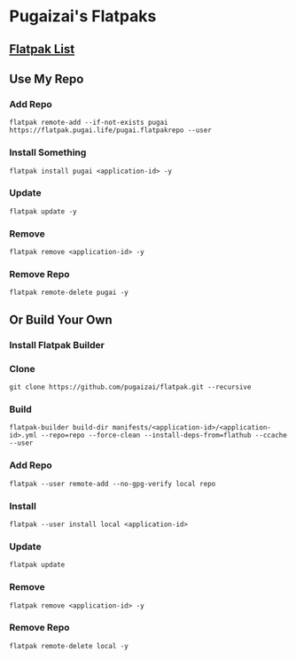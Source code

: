 # Pugaizai's Flatpaks

## [Flatpak List](https://github.com/pugaizai/flatpak/tree/main/manifests)

## Use My Repo

### Add Repo

`flatpak remote-add --if-not-exists pugai https://flatpak.pugai.life/pugai.flatpakrepo --user`

### Install Something

`flatpak install pugai <application-id> -y`

### Update

`flatpak update -y`

### Remove

`flatpak remove <application-id> -y`

### Remove Repo

`flatpak remote-delete pugai -y`

## Or Build Your Own

### Install Flatpak Builder

### Clone

`git clone https://github.com/pugaizai/flatpak.git --recursive`

### Build

`flatpak-builder build-dir manifests/<application-id>/<application-id>.yml --repo=repo --force-clean --install-deps-from=flathub --ccache --user`

### Add Repo

`flatpak --user remote-add --no-gpg-verify local repo`

### Install

`flatpak --user install local <application-id>`

### Update

`flatpak update`

### Remove

`flatpak remove <application-id> -y`

### Remove Repo

`flatpak remote-delete local -y`
